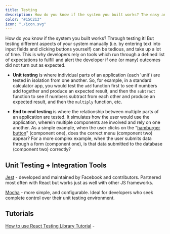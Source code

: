 ```yaml
---
title: Testing
description: How do you know if the system you built works? The easy answer we usually don't. Still we can become more confident, thats where testing comes in
color: "#15C213"
icon: "./icon.svg"
---
```


How do you know if the system you built works? Through testing it! But testing different aspects of your system manually (i.e. by entering text into input fields and clicking buttons yourself) can be tedious, and take up a lot of time. This is why developers rely on tools which run through a defined list of expectations to fulfill and alert the developer if one (or many) outcomes did not turn out as expected.

- **Unit testing** is where individual parts of an application (each 'unit') are tested in isolation from one another. So, for example, in a standard calculator app, you would test the `add` function first to see if numbers add together and produce an expected result, and then the `subtract` function to see if numbers subtract from each other and produce an expected result, and then the `multiply` function, etc.

- **End to end testing** is where the relationship between multiple parts of an application are tested. It simulates how the user would use the application, wherein multiple components are involved and rely on one another. As a simple example, when the user clicks on the "[hamburger button](https://en.wikipedia.org/wiki/Hamburger_button)" (component one), does the correct menu (component two) appear? For a more complex example, when the user submits data through a form (component one), is that data submitted to the database (component two) correctly?

## **Unit Testing + Integration Tools**

[Jest](https://jestjs.io/) - developed and maintained by Facebook and contributors. Partnered most often with React but works just as well with other JS frameworks.

[Mocha](https://mochajs.org/) - more simple, and configurable. Ideal for developers who seek complete control over their unit testing environment.

## Tutorials

[How to use React Testing Library Tutorial](https://www.robinwieruch.de/react-testing-library) -
